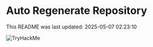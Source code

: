 # Auto Regenerate Repository

This README was last updated: 2025-05-07 02:23:10

 ![TryHackMe](https://tryhackme.com/badge/533634)